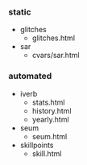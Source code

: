 ### static
- glitches
  - glitches.html
- sar
  - cvars/sar.html

### automated
- iverb
  - stats.html
  - history.html
  - yearly.html
- seum
  - seum.html
- skillpoints
  - skill.html
